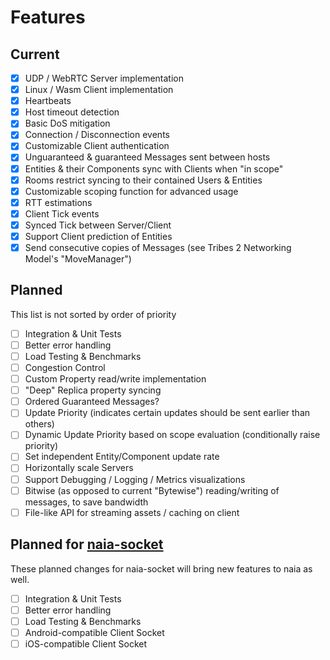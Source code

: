 # Features

## Current

* [x] UDP / WebRTC Server implementation
* [x] Linux / Wasm Client implementation
* [x] Heartbeats
* [x] Host timeout detection
* [x] Basic DoS mitigation
* [x] Connection / Disconnection events
* [x] Customizable Client authentication
* [x] Unguaranteed & guaranteed Messages sent between hosts
* [x] Entities & their Components sync with Clients when "in scope"
* [x] Rooms restrict syncing to their contained Users & Entities
* [x] Customizable scoping function for advanced usage
* [x] RTT estimations
* [x] Client Tick events
* [x] Synced Tick between Server/Client
* [x] Support Client prediction of Entities
* [x] Send consecutive copies of Messages (see Tribes 2 Networking Model's "MoveManager")

## Planned
This list is not sorted by order of priority

* [ ] Integration & Unit Tests
* [ ] Better error handling
* [ ] Load Testing & Benchmarks
* [ ] Congestion Control
* [ ] Custom Property read/write implementation
* [ ] "Deep" Replica property syncing
* [ ] Ordered Guaranteed Messages?
* [ ] Update Priority (indicates certain updates should be sent earlier than others)
* [ ] Dynamic Update Priority based on scope evaluation (conditionally raise priority)
* [ ] Set independent Entity/Component update rate
* [ ] Horizontally scale Servers
* [ ] Support Debugging / Logging / Metrics visualizations
* [ ] Bitwise (as opposed to current "Bytewise") reading/writing of messages, to save bandwidth
* [ ] File-like API for streaming assets / caching on client

## Planned for [naia-socket](https://github.com/naia-rs/naia-socket)

These planned changes for naia-socket will bring new features to naia as well.

* [ ] Integration & Unit Tests
* [ ] Better error handling
* [ ] Load Testing & Benchmarks
* [ ] Android-compatible Client Socket
* [ ] iOS-compatible Client Socket
